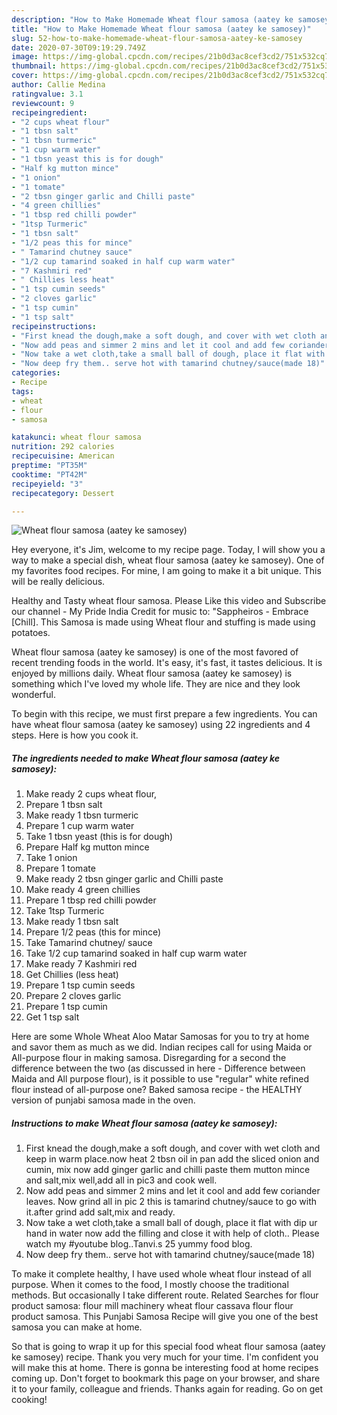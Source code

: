 ```yaml
---
description: "How to Make Homemade Wheat flour samosa (aatey ke samosey)"
title: "How to Make Homemade Wheat flour samosa (aatey ke samosey)"
slug: 52-how-to-make-homemade-wheat-flour-samosa-aatey-ke-samosey
date: 2020-07-30T09:19:29.749Z
image: https://img-global.cpcdn.com/recipes/21b0d3ac8cef3cd2/751x532cq70/wheat-flour-samosa-aatey-ke-samosey-recipe-main-photo.jpg
thumbnail: https://img-global.cpcdn.com/recipes/21b0d3ac8cef3cd2/751x532cq70/wheat-flour-samosa-aatey-ke-samosey-recipe-main-photo.jpg
cover: https://img-global.cpcdn.com/recipes/21b0d3ac8cef3cd2/751x532cq70/wheat-flour-samosa-aatey-ke-samosey-recipe-main-photo.jpg
author: Callie Medina
ratingvalue: 3.1
reviewcount: 9
recipeingredient:
- "2 cups wheat flour"
- "1 tbsn salt"
- "1 tbsn turmeric"
- "1 cup warm water"
- "1 tbsn yeast this is for dough"
- "Half kg mutton mince"
- "1 onion"
- "1 tomate"
- "2 tbsn ginger garlic and Chilli paste"
- "4 green chillies"
- "1 tbsp red chilli powder"
- "1tsp Turmeric"
- "1 tbsn salt"
- "1/2 peas this for mince"
- " Tamarind chutney sauce"
- "1/2 cup tamarind soaked in half cup warm water"
- "7 Kashmiri red"
- " Chillies less heat"
- "1 tsp cumin seeds"
- "2 cloves garlic"
- "1 tsp cumin"
- "1 tsp salt"
recipeinstructions:
- "First knead the dough,make a soft dough, and cover with wet cloth and keep in warm place.now heat 2 tbsn oil in pan add the sliced onion and cumin, mix now add ginger garlic and chilli paste them mutton mince and salt,mix well,add all in pic3 and cook well."
- "Now add peas and simmer 2 mins and let it cool and add few coriander leaves. Now grind all in pic 2 this is tamarind chutney/sauce to go with it.after grind add salt,mix and ready."
- "Now take a wet cloth,take a small ball of dough, place it flat with dip ur hand in water now add the filling and close it with help of cloth.. Please watch my #youtube blog..Tanvi.s 25 yummy food blog."
- "Now deep fry them.. serve hot with tamarind chutney/sauce(made 18)"
categories:
- Recipe
tags:
- wheat
- flour
- samosa

katakunci: wheat flour samosa 
nutrition: 292 calories
recipecuisine: American
preptime: "PT35M"
cooktime: "PT42M"
recipeyield: "3"
recipecategory: Dessert

---
```



![Wheat flour samosa (aatey ke samosey)](https://img-global.cpcdn.com/recipes/21b0d3ac8cef3cd2/751x532cq70/wheat-flour-samosa-aatey-ke-samosey-recipe-main-photo.jpg)

Hey everyone, it's Jim, welcome to my recipe page. Today, I will show you a way to make a special dish, wheat flour samosa (aatey ke samosey). One of my favorites food recipes. For mine, I am going to make it a bit unique. This will be really delicious.

Healthy and Tasty wheat flour samosa. Please Like this video and Subscribe our channel - My Pride India Credit for music to: &#34;Sappheiros - Embrace [Chill]. This Samosa is made using Wheat flour and stuffing is made using potatoes.

Wheat flour samosa (aatey ke samosey) is one of the most favored of recent trending foods in the world. It's easy, it's fast, it tastes delicious. It is enjoyed by millions daily. Wheat flour samosa (aatey ke samosey) is something which I've loved my whole life. They are nice and they look wonderful.


To begin with this recipe, we must first prepare a few ingredients. You can have wheat flour samosa (aatey ke samosey) using 22 ingredients and 4 steps. Here is how you cook it.

<!--inarticleads1-->

##### The ingredients needed to make Wheat flour samosa (aatey ke samosey):

1. Make ready 2 cups wheat flour,
1. Prepare 1 tbsn salt
1. Make ready 1 tbsn turmeric
1. Prepare 1 cup warm water
1. Take 1 tbsn yeast (this is for dough)
1. Prepare Half kg mutton mince
1. Take 1 onion
1. Prepare 1 tomate
1. Make ready 2 tbsn ginger garlic and Chilli paste
1. Make ready 4 green chillies
1. Prepare 1 tbsp red chilli powder
1. Take 1tsp Turmeric
1. Make ready 1 tbsn salt
1. Prepare 1/2 peas (this for mince)
1. Take  Tamarind chutney/ sauce
1. Take 1/2 cup tamarind soaked in half cup warm water
1. Make ready 7 Kashmiri red
1. Get  Chillies (less heat)
1. Prepare 1 tsp cumin seeds
1. Prepare 2 cloves garlic
1. Prepare 1 tsp cumin
1. Get 1 tsp salt


Here are some Whole Wheat Aloo Matar Samosas for you to try at home and savor them as much as we did. Indian recipes call for using Maida or All-purpose flour in making samosa. Disregarding for a second the difference between the two (as discussed in here - Difference between Maida and All purpose flour), is it possible to use &#34;regular&#34; white refined flour instead of all-purpose one? Baked samosa recipe - the HEALTHY version of punjabi samosa made in the oven. 

<!--inarticleads2-->

##### Instructions to make Wheat flour samosa (aatey ke samosey):

1. First knead the dough,make a soft dough, and cover with wet cloth and keep in warm place.now heat 2 tbsn oil in pan add the sliced onion and cumin, mix now add ginger garlic and chilli paste them mutton mince and salt,mix well,add all in pic3 and cook well.
1. Now add peas and simmer 2 mins and let it cool and add few coriander leaves. Now grind all in pic 2 this is tamarind chutney/sauce to go with it.after grind add salt,mix and ready.
1. Now take a wet cloth,take a small ball of dough, place it flat with dip ur hand in water now add the filling and close it with help of cloth.. Please watch my #youtube blog..Tanvi.s 25 yummy food blog.
1. Now deep fry them.. serve hot with tamarind chutney/sauce(made 18)


To make it complete healthy, I have used whole wheat flour instead of all purpose. When it comes to the food, I mostly choose the traditional methods. But occasionally I take different route. Related Searches for flour product samosa: flour mill machinery wheat flour cassava flour flour product samosa. This Punjabi Samosa Recipe will give you one of the best samosa you can make at home. 

So that is going to wrap it up for this special food wheat flour samosa (aatey ke samosey) recipe. Thank you very much for your time. I'm confident you will make this at home. There is gonna be interesting food at home recipes coming up. Don't forget to bookmark this page on your browser, and share it to your family, colleague and friends. Thanks again for reading. Go on get cooking!
